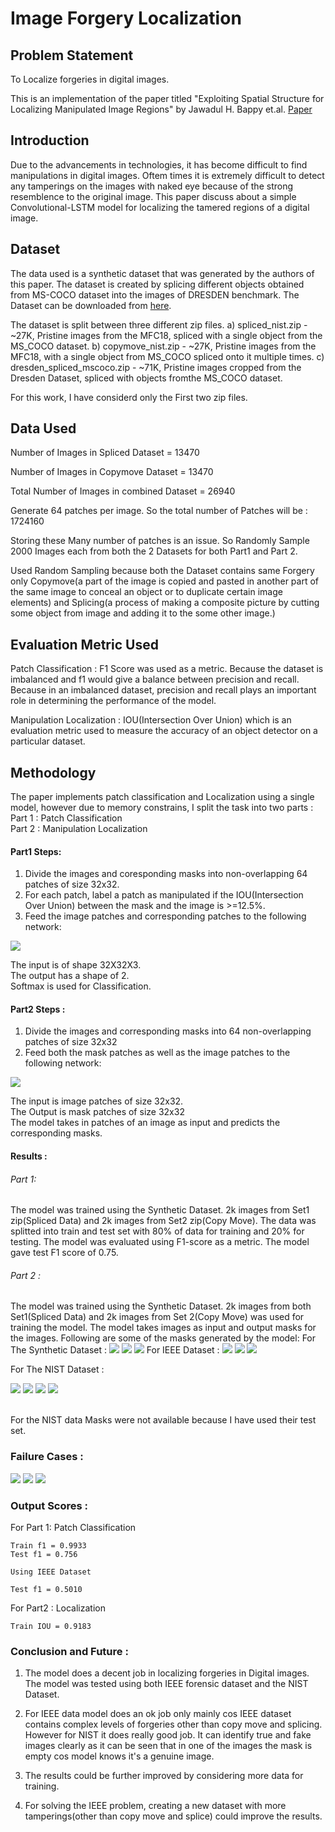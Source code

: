 # Image Forgery Localization


## Problem Statement
To Localize forgeries in digital images.

This is an implementation of the paper titled "Exploiting Spatial Structure for Localizing Manipulated Image Regions" by Jawadul H. Bappy et.al. [Paper](https://vcg.engr.ucr.edu/sites/g/files/rcwecm2661/files/2019-02/iccv_jawad.pdf)

## Introduction 

Due to the advancements in technologies, it has become difficult to find manipulations in digital images. Oftem times it is extremely difficult to detect any tamperings on the images with naked eye because of the strong resemblence to the original image. This paper discuss about a simple Convolutional-LSTM model for localizing the tamered regions of a digital image.

## Dataset

The data used is a synthetic dataset that was generated by the authors of this paper. The dataset is created by splicing different objects obtained from MS-COCO dataset into the images of DRESDEN benchmark. The Dataset can be downloaded from [here](https://www.dropbox.com/sh/palus3sq4zvdky0/AACu3s7KA5Fhr_BJUeDOxnTLa?dl=0). 

The dataset is split between three different zip files.
a) spliced_nist.zip - ~27K, Pristine images from the MFC18, spliced with a single object from the MS_COCO dataset.
b) copymove_nist.zip - ~27K, Pristine images from the MFC18, with a single object from MS_COCO spliced onto it multiple times.
c) dresden_spliced_mscoco.zip - ~71K, Pristine images cropped from the Dresden Dataset, spliced with objects fromthe MS_COCO    dataset.

For this work, I have considerd only the First two zip files.

## Data Used

Number of Images in Spliced Dataset =  13470

Number of Images in Copymove Dataset =  13470

Total Number of Images in combined Dataset =  26940

Generate 64 patches per image. So the total number of Patches will be :  1724160

Storing these Many number of patches is an issue. So Randomly Sample 2000 Images each from both the 2 Datasets for both Part1 and Part 2.

Used Random Sampling because both the Dataset contains same Forgery only Copymove(a part of the image is copied and pasted in another part of the same image to conceal an object or to duplicate certain image elements) and Splicing(a process of making a composite picture by cutting some object from image and adding it to the some other image.)

## Evaluation Metric Used

Patch Classification : F1 Score was used as a metric. Because the dataset is imbalanced and f1 would give a balance between precision and recall. Because in an imbalanced dataset, precision and recall plays an important role in determining the performance of the model.

Manipulation Localization : IOU(Intersection Over Union) which is an evaluation metric used to measure the accuracy of an object detector on a particular dataset.

## Methodology

The paper implements patch classification and Localization using a single model, however due to memory constrains, I split the task into two parts : <br/>
Part 1 : Patch Classification <br/>
Part 2 : Manipulation Localization

#### Part1 Steps:
1) Divide the images and coresponding masks into non-overlapping 64 patches of size 32x32.<br/>
2) For each patch, label a patch as manipulated if the IOU(Intersection Over Union) between the mask and the image is >=12.5%.<br/>
3) Feed the image patches and corresponding patches to the following network:
  
  ![](/patch_classification.png)

  The input is of shape 32X32X3.<br/>
  The output has a shape of 2.<br/>
  Softmax is used for Classification.<br/>
  
#### Part2 Steps :
1) Divide the images and corresponding masks into 64 non-overlapping patches of size 32x32 <br/>
2) Feed both the mask patches as well as the image patches to the following network:

  ![](/mask_prediction.png)

  The input is image patches of size 32x32.<br/>
  The Output is mask patches of size 32x32 <br/>
  The model takes in patches of an image as input and predicts the corresponding masks.<br/>

#### Results : 
###### Part 1:
  The model was trained using the Synthetic Dataset. 2k images from Set1 zip(Spliced Data) and 2k images from Set2 zip(Copy Move). The data was splitted into train and test set with 80% of data for training and 20% for testing. The model was evaluated using F1-score as a metric. The model gave test F1 score of 0.75. 
  
###### Part 2 : 
  The model was trained using the Synthetic Dataset. 2k images from both Set1(Spliced Data) and 2k images from Set 2(Copy Move) was used for training the model. The model takes images as input and output masks for the images. Following are some of the masks generated by the model:
  For The Synthetic Dataset :
    ![](/Synt1.png)
    ![](/Synt2.png)
    ![](/Synt3.png)
    For IEEE Dataset : 
    ![](/IEEE1.png)
    ![](/IEEE2.png)
    ![](/IEEE3.png)
    
   For The NIST Dataset :
    
   ![](/NIST1.png)
   ![](/NIST2.png)
   ![](/NIST3.png)
   ![](/NIST4.png)
    
   <br/>For the NIST data Masks were not available because I have used their test set.

### Failure Cases :
   ![](/fail1.png)
   ![](/fail2.png)
   ![](/fail3.png)


### Output Scores :

For Part 1: Patch Classification 
    
    Train f1 = 0.9933
    Test f1 = 0.756
    
    Using IEEE Dataset
    
    Test f1 = 0.5010
    
For Part2 : Localization

    Train IOU = 0.9183

### Conclusion and Future :
1) The model does a decent job in localizing forgeries in Digital images. The model was tested using both IEEE forensic dataset and the NIST Dataset. 

2) For IEEE data model does an ok job only mainly cos IEEE dataset contains complex levels of forgeries other than copy move and splicing. However for NIST it does really good job. It can identify true and fake images clearly as it can be seen that in one of the images the mask is empty cos model knows it's a genuine image.

3) The results could be further improved by considering more data for training.

4) For solving the IEEE problem, creating a new dataset with more tamperings(other than copy move and splice) could improve the results.



